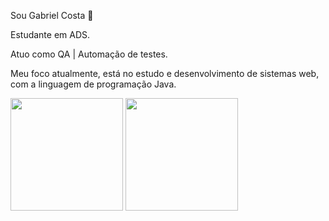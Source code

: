 
Sou Gabriel Costa 🧉

Estudante em ADS.

Atuo como QA | Automação de testes.

Meu foco atualmente, está no estudo e desenvolvimento de sistemas web, com a linguagem de programação Java. 


<div>

  <img height="180em" src="https://github-readme-stats.vercel.app/api?username=Ssxund3r&show_icons=true&theme=tokyonight" />
  
   <img height="180em" src="https://github-readme-stats.vercel.app/api/top-langs/?username=Ssxund3r&layout=compact&theme=tokyonight" />

</div>
